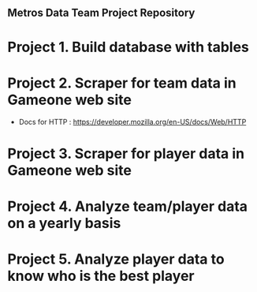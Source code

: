 ## Metros Data Team Project Repository

# Project 1. Build database with tables

# Project 2. Scraper for team data in Gameone web site
- Docs for HTTP : https://developer.mozilla.org/en-US/docs/Web/HTTP

# Project 3. Scraper for player data in Gameone web site

# Project 4. Analyze team/player data on a yearly basis

# Project 5. Analyze player data to know who is the best player
